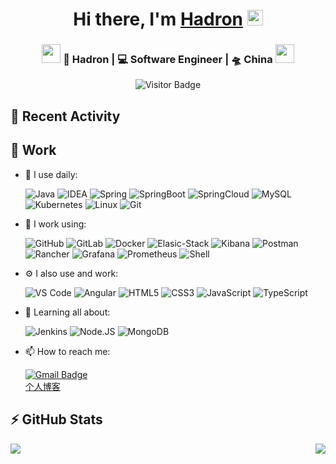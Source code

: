 
<div align="center">
   <h1>Hi there, I'm 
   <a href="https://github.com/hadron404">Hadron</a>
   <img src="https://media.giphy.com/media/hvRJCLFzcasrR4ia7z/giphy.gif" width="25px"> 
   </h1>
</div>

<div align="center">
<h3><img src="https://media.giphy.com/media/WUlplcMpOCEmTGBtBW/giphy.gif" width="30"> 
🙎 Hadron | 💻 Software Engineer | 🛸 China 
<img src="https://media.giphy.com/media/WUlplcMpOCEmTGBtBW/giphy.gif" width="30"></h3>

![Visitor Badge](https://visitor-badge.laobi.icu/badge?page_id=hadron404.hadron404)

</div>


## :construction: Recent Activity

<!--START_SECTION:activity-->

<!--END_SECTION:activity-->


## 🔭 Work

- 🚀 I use daily: 

  ![Java](https://img.shields.io/badge/-Java-3f4441?style=flat-square&logo=java) 
![IDEA](https://img.shields.io/badge/-IDEA-3f4441?style=flat-square&logo=intellij-idea) 
  ![Spring](https://img.shields.io/badge/-Spring-3f4441?style=flat-square&logo=spring)
![SpringBoot](https://img.shields.io/badge/-SpringBoot-3f4441?style=flat-square&logo=springboot)
![SpringCloud](https://img.shields.io/badge/-SpringCloud-3f4441?style=flat-square&logo=spring)
  ![MySQL](https://img.shields.io/badge/MySQL-003B57?style=flat-square&logo=MySQL)
  ![Kubernetes](https://img.shields.io/badge/-Kubernetes-3f4441?style=flat-square&logo=Kubernetes)
  ![Linux](https://img.shields.io/badge/-Linux-black?style=flat-square&logo=linux)
![Git](https://img.shields.io/badge/-Git-3f4441?style=flat-square&logo=git)

- 🔭 I work using:

  ![GitHub](https://img.shields.io/badge/-GitHub-181717?style=flat-square&logo=github)
![GitLab](https://img.shields.io/badge/-GitLab-FCA121?style=flat-square&logo=gitlab)
![Docker](https://img.shields.io/badge/-Python-8fcfd1?style=flat-square&logo=Python)
![Elasic-Stack](https://img.shields.io/badge/ElasticStack-005571?style=flat-square&logo=elasticstack)
![Kibana](https://img.shields.io/badge/Kibana-005571?style=flat-square&logo=kibana)
![Postman](https://img.shields.io/badge/Postman-black?style=flat-square&logo=postman)
![Rancher](https://img.shields.io/badge/Rancher-0075A8?style=flat-square&logo=rancher)
![Grafana](https://img.shields.io/badge/Grafana-black?style=flat-square&logo=grafana)
![Prometheus](https://img.shields.io/badge/Prometheus-000000?style=flat-square&logo=prometheus)
![Shell](https://img.shields.io/badge/Shell-black?style=flat-square&logo=Shell)

- ⚙️ I also use and work: 

  ![VS Code](https://img.shields.io/badge/-VS%20Code-007ACC?style=flat-square&logo=visual-studio-code)
![Angular](https://img.shields.io/badge/Angular-DD0031?style=flat-square&logo=angular) 
![HTML5](https://img.shields.io/badge/-HTML5-%23E44D27?style=flat-square&logo=html5&logoColor=ffffff)
![CSS3](https://img.shields.io/badge/-CSS3-%231572B6?style=flat-square&logo=css3)
![JavaScript](https://img.shields.io/badge/-JavaScript-%23F7DF1C?style=flat-square&logo=javascript&logoColor=000000&labelColor=%23F7DF1C&color=%23FFCE5A)
![TypeScript](https://img.shields.io/badge/-TypeScript-007ACC?style=flat-square&logo=typescript&logoColor=white)


- 🌱 Learning all about:

  ![Jenkins](https://img.shields.io/badge/-Jenkins-black?style=flat-square&logo=Jenkins) 
![Node.JS](https://img.shields.io/badge/-Node.JS-black?style=flat-square&logo=Node.js) 
![MongoDB](https://img.shields.io/badge/-MongoDB-black?style=flat-square&logo=mongodb) 

- 📫 How to reach me: 

  [![Gmail Badge](https://img.shields.io/badge/-im.mr.zhou.cn@gmail.com-c14438?style=flat-square&logo=Gmail&logoColor=white&link=mailto:im.mr.zhou.cn@gmail.com)](mailto:im.mr.zhou.cn@gmail.com)  
    [个人博客](https://hadron404.github.io/blog/)

## ⚡ GitHub Stats

<img align="right"  src="https://github-readme-stats.vercel.app/api/top-langs/?username=hadron404&layout=compact&count_private=true&theme=tokyonight" />

<img  align="left" src="https://github-readme-stats.vercel.app/api?username=hadron404&show_icons=true&count_private=true&theme=tokyonight" />

